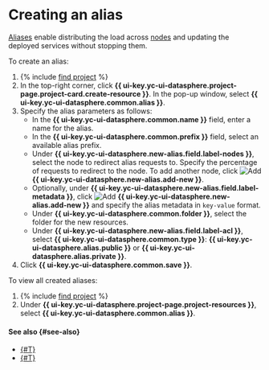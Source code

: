 # Creating an alias

[Aliases](../../concepts/resource-model.md#resources) enable distributing the load across [nodes](../../concepts/deploy/index.md#node) and updating the deployed services without stopping them.

To create an alias:
1. {% include [find project](../../../_includes/datasphere/ui-find-project.md) %}
1. In the top-right corner, click **{{ ui-key.yc-ui-datasphere.project-page.project-card.create-resource }}**. In the pop-up window, select **{{ ui-key.yc-ui-datasphere.common.alias }}**.
1. Specify the alias parameters as follows:
    * In the **{{ ui-key.yc-ui-datasphere.common.name }}** field, enter a name for the alias.
    * In the **{{ ui-key.yc-ui-datasphere.common.prefix }}** field, select an available alias prefix.
    * Under **{{ ui-key.yc-ui-datasphere.new-alias.field.label-nodes }}**, select the node to redirect alias requests to. Specify the percentage of requests to redirect to the node. To add another node, click ![Add](../../../_assets/console-icons/plus.svg) **{{ ui-key.yc-ui-datasphere.new-alias.add-new }}**.
    * Optionally, under **{{ ui-key.yc-ui-datasphere.new-alias.field.label-metadata }}**, click ![Add](../../../_assets/console-icons/plus.svg) **{{ ui-key.yc-ui-datasphere.new-alias.add-new }}** and specify the alias metadata in `key-value` format.
    * Under **{{ ui-key.yc-ui-datasphere.common.folder }}**, select the folder for the new resources.
    * Under **{{ ui-key.yc-ui-datasphere.new-alias.field.label-acl }}**, select **{{ ui-key.yc-ui-datasphere.common.type }}**: **{{ ui-key.yc-ui-datasphere.alias.public }}** or **{{ ui-key.yc-ui-datasphere.alias.private }}**.
1. Click **{{ ui-key.yc-ui-datasphere.common.save }}**.

To view all created aliases:
1. {% include [find project](../../../_includes/datasphere/ui-find-project.md) %}
1. Under **{{ ui-key.yc-ui-datasphere.project-page.project-resources }}**, select **{{ ui-key.yc-ui-datasphere.common.alias }}**.

#### See also {#see-also}

* [{#T}](alias-update.md)
* [{#T}](alias-delete.md)
